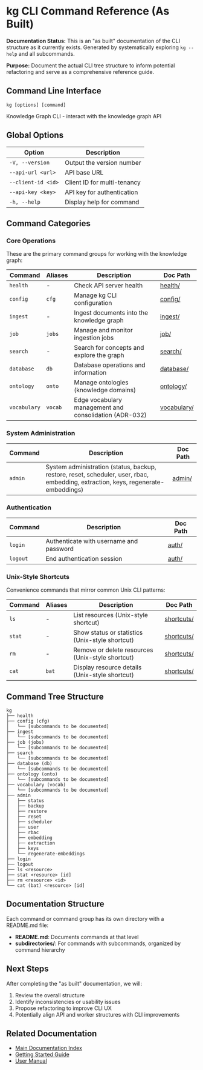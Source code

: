 # kg CLI Command Reference (As Built)

**Documentation Status:** This is an "as built" documentation of the CLI structure as it currently exists. Generated by systematically exploring `kg --help` and all subcommands.

**Purpose:** Document the actual CLI tree structure to inform potential refactoring and serve as a comprehensive reference guide.

## Command Line Interface

```
kg [options] [command]
```

Knowledge Graph CLI - interact with the knowledge graph API

## Global Options

| Option | Description |
|--------|-------------|
| `-V, --version` | Output the version number |
| `--api-url <url>` | API base URL |
| `--client-id <id>` | Client ID for multi-tenancy |
| `--api-key <key>` | API key for authentication |
| `-h, --help` | Display help for command |

## Command Categories

### Core Operations

These are the primary command groups for working with the knowledge graph:

| Command | Aliases | Description | Doc Path |
|---------|---------|-------------|----------|
| `health` | - | Check API server health | [health/](./health/) |
| `config` | `cfg` | Manage kg CLI configuration | [config/](./config/) |
| `ingest` | - | Ingest documents into the knowledge graph | [ingest/](./ingest/) |
| `job` | `jobs` | Manage and monitor ingestion jobs | [job/](./job/) |
| `search` | - | Search for concepts and explore the graph | [search/](./search/) |
| `database` | `db` | Database operations and information | [database/](./database/) |
| `ontology` | `onto` | Manage ontologies (knowledge domains) | [ontology/](./ontology/) |
| `vocabulary` | `vocab` | Edge vocabulary management and consolidation (ADR-032) | [vocabulary/](./vocabulary/) |

### System Administration

| Command | Description | Doc Path |
|---------|-------------|----------|
| `admin` | System administration (status, backup, restore, reset, scheduler, user, rbac, embedding, extraction, keys, regenerate-embeddings) | [admin/](./admin/) |

### Authentication

| Command | Description | Doc Path |
|---------|-------------|----------|
| `login` | Authenticate with username and password | [auth/](./auth/#login) |
| `logout` | End authentication session | [auth/](./auth/#logout) |

### Unix-Style Shortcuts

Convenience commands that mirror common Unix CLI patterns:

| Command | Aliases | Description | Doc Path |
|---------|---------|-------------|----------|
| `ls` | - | List resources (Unix-style shortcut) | [shortcuts/](./shortcuts/#ls) |
| `stat` | - | Show status or statistics (Unix-style shortcut) | [shortcuts/](./shortcuts/#stat) |
| `rm` | - | Remove or delete resources (Unix-style shortcut) | [shortcuts/](./shortcuts/#rm) |
| `cat` | `bat` | Display resource details (Unix-style shortcut) | [shortcuts/](./shortcuts/#cat) |

## Command Tree Structure

```
kg
├── health
├── config (cfg)
│   └── [subcommands to be documented]
├── ingest
│   └── [subcommands to be documented]
├── job (jobs)
│   └── [subcommands to be documented]
├── search
│   └── [subcommands to be documented]
├── database (db)
│   └── [subcommands to be documented]
├── ontology (onto)
│   └── [subcommands to be documented]
├── vocabulary (vocab)
│   └── [subcommands to be documented]
├── admin
│   ├── status
│   ├── backup
│   ├── restore
│   ├── reset
│   ├── scheduler
│   ├── user
│   ├── rbac
│   ├── embedding
│   ├── extraction
│   ├── keys
│   └── regenerate-embeddings
├── login
├── logout
├── ls <resource>
├── stat <resource> [id]
├── rm <resource> <id>
└── cat (bat) <resource> [id]
```

## Documentation Structure

Each command or command group has its own directory with a README.md file:

- **README.md**: Documents commands at that level
- **subdirectories/**: For commands with subcommands, organized by command hierarchy

## Next Steps

After completing the "as built" documentation, we will:
1. Review the overall structure
2. Identify inconsistencies or usability issues
3. Propose refactoring to improve CLI UX
4. Potentially align API and worker structures with CLI improvements

## Related Documentation

- [Main Documentation Index](../../README.md)
- [Getting Started Guide](../01-getting-started/)
- [User Manual](../)
